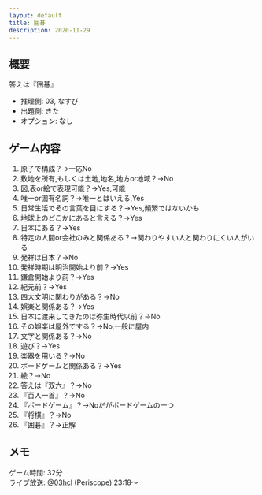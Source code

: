 ```yaml
---
layout: default
title: 囲碁
description: 2020-11-29
---
```


## 概要

答えは『囲碁』

- 推理側: 03, なすび
- 出題側: きた
- オプション: なし

## ゲーム内容

1. 原子で構成？→一応No
2. 敷地を所有,もしくは土地,地名,地方or地域？→No
3. 図,表or絵で表現可能？→Yes,可能
4. 唯一or固有名詞？→唯一とはいえる,Yes
5. 日常生活でその言葉を目にする？→Yes,頻繁ではないかも
6. 地球上のどこかにあると言える？→Yes
7. 日本にある？→Yes
8. 特定の人間or会社のみと関係ある？→関わりやすい人と関わりにくい人がいる
9. 発祥は日本？→No
10. 発祥時期は明治開始より前？→Yes
11. 鎌倉開始より前？→Yes
12. 紀元前？→Yes
13. 四大文明に関わりがある？→No
14. 娯楽と関係ある？→Yes
15. 日本に渡来してきたのは弥生時代以前？→No
16. その娯楽は屋外でする？→No,一般に屋内
17. 文字と関係ある？→No
18. 遊び？→Yes
19. 楽器を用いる？→No
20. ボードゲームと関係ある？→Yes
21. 絵？→No
22. 答えは『双六』？→No
23. 『百人一首』？→No
24. 『ボードゲーム』？→Noだがボードゲームの一つ
25. 『将棋』？→No
26. 『囲碁』？→正解

## メモ

ゲーム時間: 32分  
ライブ放送: [@03hcl](https://www.periscope.tv/03hcl/1nAKELPEyRlxL?t=23m18s) (Periscope) 23:18～
